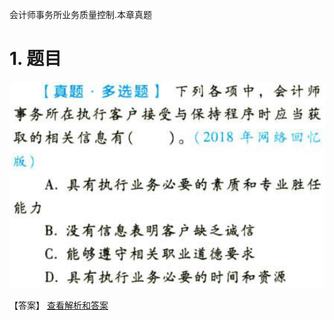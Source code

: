 会计师事务所业务质量控制.本章真题

# 1. 题目

![](media/083fe2dd8df188460c35dd683c2b3e34.png)

【答案】
[查看解析和答案](media/b8d0806f0f4592e5f0cb5f944cd118fa.png.md)

